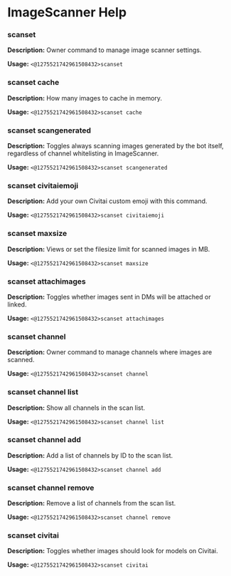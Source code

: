 # ImageScanner Help

### scanset

**Description:** Owner command to manage image scanner settings.

**Usage:** `<@1275521742961508432>scanset`

### scanset cache

**Description:** How many images to cache in memory.

**Usage:** `<@1275521742961508432>scanset cache`

### scanset scangenerated

**Description:** Toggles always scanning images generated by the bot itself, regardless of channel whitelisting in ImageScanner.

**Usage:** `<@1275521742961508432>scanset scangenerated`

### scanset civitaiemoji

**Description:** Add your own Civitai custom emoji with this command.

**Usage:** `<@1275521742961508432>scanset civitaiemoji`

### scanset maxsize

**Description:** Views or set the filesize limit for scanned images in MB.

**Usage:** `<@1275521742961508432>scanset maxsize`

### scanset attachimages

**Description:** Toggles whether images sent in DMs will be attached or linked.

**Usage:** `<@1275521742961508432>scanset attachimages`

### scanset channel

**Description:** Owner command to manage channels where images are scanned.

**Usage:** `<@1275521742961508432>scanset channel`

### scanset channel list

**Description:** Show all channels in the scan list.

**Usage:** `<@1275521742961508432>scanset channel list`

### scanset channel add

**Description:** Add a list of channels by ID to the scan list.

**Usage:** `<@1275521742961508432>scanset channel add`

### scanset channel remove

**Description:** Remove a list of channels from the scan list.

**Usage:** `<@1275521742961508432>scanset channel remove`

### scanset civitai

**Description:** Toggles whether images should look for models on Civitai.

**Usage:** `<@1275521742961508432>scanset civitai`

